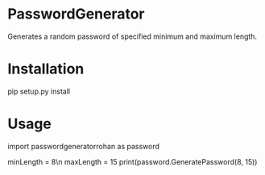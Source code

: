 # PasswordGenerator

Generates a random password of specified minimum and maximum length.

# Installation

pip setup.py install

# Usage

import passwordgeneratorrohan as password

minLength = 8\n
maxLength = 15
print(password.GeneratePassword(8, 15))
